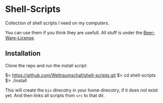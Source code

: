 # Shell-Scripts

Collection of shell scripts I need on my computers.

You can use them if you think they are usefull.
All stuff is under the [Beer-Ware-License](http://www.weltraumschaf.de/the-beer-ware-license.txt).

## Installation

Clone the repo and run the install script:

  $> https://github.com/Weltraumschaf/shell-scripts.git
  $> cd shell-scripts
  $> ./install

This will create the `bin` direcotry in your home direcotry, if it does not
exist yet. And then links all scripts from `src` to that dir.

